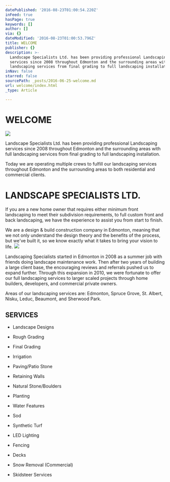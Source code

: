 ```yaml
---
datePublished: '2016-08-23T01:00:54.220Z'
inFeed: true
hasPage: true
keywords: []
author: []
via: {}
dateModified: '2016-08-23T01:00:53.796Z'
title: WELCOME
publisher: {}
description: >-
  Landscape Specialists Ltd. has been providing professional Landscaping
  services since 2008 throughout Edmonton and the surrounding areas with full
  landscaping services from final grading to full landscaping installation.
inNav: false
starred: false
sourcePath: _posts/2016-06-25-welcome.md
url: welcome/index.html
_type: Article

---
```

# **WELCOME**
![](https://the-grid-user-content.s3-us-west-2.amazonaws.com/c544fb31-7f78-4f85-9f79-075c68f6944b.jpg)

Landscape Specialists Ltd. has been providing professional Landscaping services since 2008 throughout Edmonton and the surrounding areas with full landscaping services from final grading to full landscaping installation.

Today we are operating multiple crews to fulfill our landscaping services throughout Edmonton and the surrounding areas to both residential and commercial clients.

# **LANDSCAPE SPECIALISTS LTD.**

If you are a new home owner that requires either minimum front landscaping to meet their subdivision requirements, to full custom front and back landscaping, we have the experience to assist you from start to finish.

We are a design & build construction company in Edmonton, meaning that we not only understand the design theory and the benefits of the process, but we've built it, so we know exactly what it takes to bring your vision to life.
![](https://the-grid-user-content.s3-us-west-2.amazonaws.com/00b66a80-1c57-4059-a700-575c4f77b32b.jpg)

Landscaping Specialists started in Edmonton in 2008 as a summer job with friends doing landscape maintenance work. Then after two years of building a large client base, the encouraging reviews and referrals pushed us to expand further. Through this expansion in 2010, we were fortunate to offer our full landscaping services to larger scaled projects through home builders, developers, and commercial private owners.

Areas of our landscaping services are: Edmonton, Spruce Grove, St. Albert, Nisku, Leduc, Beaumont, and Sherwood Park.

## **SERVICES**

* Landscape Designs

* Rough Grading

* Final Grading

* Irrigation

* Paving/Patio Stone

* Retaining Walls

* Natural Stone/Boulders

* Planting

* Water Features

* Sod

* Synthetic Turf

* LED Lighting

* Fencing

* Decks

* Snow Removal (Commercial)

* Skidsteer Services